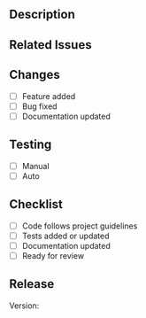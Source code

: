## Description
<!-- Provide a summary of the changes in this PR -->

## Related Issues
<!-- Link related issues using "Fixes #issue_number" or "Closes #issue_number" -->

## Changes
- [ ] Feature added
- [ ] Bug fixed
- [ ] Documentation updated

## Testing
- [ ] Manual
- [ ] Auto

## Checklist
- [ ] Code follows project guidelines
- [ ] Tests added or updated
- [ ] Documentation updated
- [ ] Ready for review

## Release
Version: 